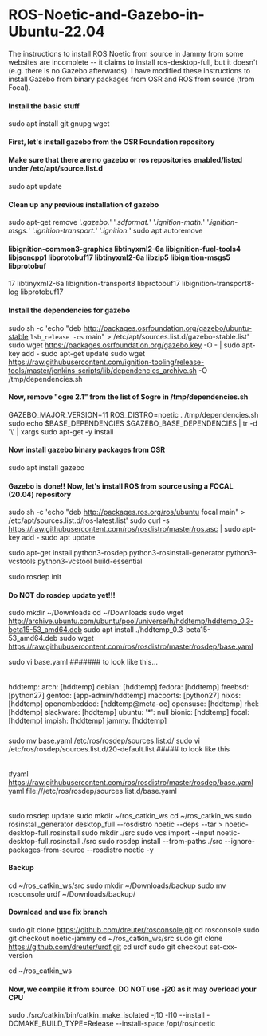 # ROS-Noetic-and-Gazebo-in-Ubuntu-22.04
The instructions to install ROS Noetic from source in Jammy from some websites are incomplete -- it claims to install ros-desktop-full, but it doesn't (e.g. there is no Gazebo afterwards). I have modified these instructions to install Gazebo from binary packages from OSR and ROS from source (from Focal). 



#### Install the basic stuff
sudo apt install git gnupg wget



#### First, let's install gazebo from the OSR Foundation repository
#### Make sure that there are no gazebo or ros repositories enabled/listed  under /etc/apt/source.list.d
sudo apt update

#### Clean up any previous installation of gazebo
sudo apt-get remove '.*gazebo.*' '.*sdformat.*' '.*ignition-math.*' '.*ignition-msgs.*' '.*ignition-transport.*' '.*ignition.*'
sudo apt autoremove

#### libignition-common3-graphics libtinyxml2-6a libignition-fuel-tools4 libjsoncpp1 libprotobuf17 libtinyxml2-6a libzip5 libignition-msgs5 libprotobuf
17 libtinyxml2-6a libignition-transport8 libprotobuf17 libignition-transport8-log libprotobuf17 


#### Install the dependencies for gazebo
sudo sh -c 'echo "deb http://packages.osrfoundation.org/gazebo/ubuntu-stable `lsb_release -cs` main" > /etc/apt/sources.list.d/gazebo-stable.list'
sudo wget https://packages.osrfoundation.org/gazebo.key -O - | sudo apt-key add -
sudo apt-get update
sudo wget https://raw.githubusercontent.com/ignition-tooling/release-tools/master/jenkins-scripts/lib/dependencies_archive.sh -O /tmp/dependencies.sh


#### Now, remove "ogre 2.1" from the list of $ogre in /tmp/dependencies.sh


GAZEBO_MAJOR_VERSION=11  ROS_DISTRO=noetic . /tmp/dependencies.sh
sudo echo $BASE_DEPENDENCIES $GAZEBO_BASE_DEPENDENCIES | tr -d '\\' | xargs sudo apt-get -y install


#### Now install gazebo binary packages from OSR
sudo apt install gazebo




####  Gazebo is done!! Now, let's install ROS from source using a FOCAL (20.04) repository

sudo sh -c 'echo "deb http://packages.ros.org/ros/ubuntu focal main" > /etc/apt/sources.list.d/ros-latest.list' 
sudo curl -s https://raw.githubusercontent.com/ros/rosdistro/master/ros.asc | sudo apt-key add -
sudo apt update 


sudo apt-get install python3-rosdep python3-rosinstall-generator python3-vcstools python3-vcstool build-essential

sudo rosdep init
####  Do NOT do rosdep update yet!!!

sudo mkdir ~/Downloads
cd ~/Downloads
sudo wget http://archive.ubuntu.com/ubuntu/pool/universe/h/hddtemp/hddtemp_0.3-beta15-53_amd64.deb
sudo apt install ./hddtemp_0.3-beta15-53_amd64.deb
sudo wget https://raw.githubusercontent.com/ros/rosdistro/master/rosdep/base.yaml


sudo vi base.yaml  #######    to look like this...

######


hddtemp:
  arch: [hddtemp]
  debian: [hddtemp]
  fedora: [hddtemp]
  freebsd: [python27]
  gentoo: [app-admin/hddtemp]
  macports: [python27]
  nixos: [hddtemp]
  openembedded: [hddtemp@meta-oe]
  opensuse: [hddtemp]
  rhel: [hddtemp]
  slackware: [hddtemp]
  ubuntu:
    '*': null
    bionic: [hddtemp]
    focal: [hddtemp]
    impish: [hddtemp]
    jammy: [hddtemp]


#####



sudo mv base.yaml /etc/ros/rosdep/sources.list.d/
sudo vi /etc/ros/rosdep/sources.list.d/20-default.list    #####   to look like this


######



#yaml https://raw.githubusercontent.com/ros/rosdistro/master/rosdep/base.yaml
yaml file:///etc/ros/rosdep/sources.list.d/base.yaml



######



sudo rosdep update
sudo mkdir ~/ros_catkin_ws
cd ~/ros_catkin_ws
sudo rosinstall_generator desktop_full --rosdistro noetic --deps --tar > noetic-desktop-full.rosinstall
sudo mkdir ./src
sudo vcs import --input noetic-desktop-full.rosinstall ./src
sudo rosdep install --from-paths ./src --ignore-packages-from-source --rosdistro noetic -y

#### Backup
cd ~/ros_catkin_ws/src
sudo mkdir ~/Downloads/backup
sudo mv rosconsole urdf ~/Downloads/backup/

#### Download and use fix branch
sudo git clone https://github.com/dreuter/rosconsole.git
cd rosconsole
sudo git checkout noetic-jammy
cd ~/ros_catkin_ws/src
sudo git clone https://github.com/dreuter/urdf.git
cd urdf
sudo git checkout set-cxx-version


cd ~/ros_catkin_ws
#### Now, we compile it from source.  DO NOT use -j20 as it may overload your CPU
sudo ./src/catkin/bin/catkin_make_isolated -j10 -l10 --install -DCMAKE_BUILD_TYPE=Release --install-space /opt/ros/noetic 

